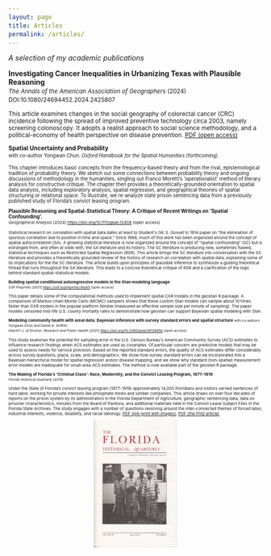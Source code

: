 ```yaml
---
layout: page
title: Articles
permalink: /articles/
---
```


<em>A selection of my academic publications</em>
<br/>

<b style="color:Charcoal;">Investigating Cancer Inequalities in Urbanizing Texas with Plausible Reasoning</b> <br/>
<small> <em> The Annals of the American Association of Geographers </em> (2024) DOI:10.1080/24694452.2024.2425807
<br/>

This article examines changes in the social geography of colorectal cancer (CRC) incidence following the spread of improved preventive technology circa 2003, namely screening colonoscopy. It adopts a realist approach to social science methodology, and a political-economy of health perspective on disease prevention. <a href="https://doi.org/10.31235/osf.io/27xyn">PDF (open access)</a>


<b style="color:Charcoal;">Spatial Uncertainty and Probability</b> <br/>
<small>with co-author Yongwan Chun. <em> Oxford Handbook for the Spatial Humanities </em> (forthcoming)
<br/>

This chapter introduces basic concepts from the frequency-based theory and from the rival, epistemological tradition of probability theory. We sketch out some connections between probability theory and ongoing discussions of methodology in the humanities, singling out Franco Moretti’s 'operationalist' method of literary analysis for constructive critique. The chapter then provides a theoretically-grounded orientation to spatial data analysis, including exploratory analysis, spatial regression, and geographical theories of spatial structuring or relational space. To illustrate, we re-analyze state prison sentencing data from a previously published study of Florida’s convict leasing program. 

<b style="color:Charcoal;">Plausible Reasoning and Spatial-Statistical Theory: A Critique of Recent Writings on 'Spatial Confounding'.</b><br/>
<small><i> Geographical Analysis </i> (2024) <a href="https://doi.org/10.1111/gean.12408"> https://doi.org/10.1111/gean.12408 </a> (open access)

Statistical research on correlation with spatial data dates at least to Student's (W. S. Gosset's) 1914 paper on “the elimination of spurious correlation due to position in time and space.” Since 1968, much of this work has been organized around the concept of spatial autocorrelation (SA). A growing statistical literature is now organized around the concept of “spatial confounding” (SC) but is estranged from, and often at odds with, the SA literature and its history. The SC literature is producing new, sometimes flawed, statistical techniques such as Restricted Spatial Regression (RSR). This article brings the SC literature into conversation with the SA literature and provides a theoretically grounded review of the history of research on correlation with spatial data, explaining some of its implications for the the SC literature. The article builds upon principles of plausible inference to synthesize a guiding theoretical thread that runs throughout the SA literature. This leads to a concise theoretical critique of RSR and a clarification of the logic behind standard spatial-statistical models.

<b style="color:Charcoal;">Building spatial conditional autoregressive models in the Stan modeling language</b>
<br/>
<small><em>OSF Preprints</em> (2021)  <https://osf.io/preprints/3ey65> (open access)</small>
<br/>

This paper details some of the computational methods used to implement spatial CAR models in the geostan R package. A comparison of Markov chain Monte Carlo (MCMC) samplers shows that these custom Stan models can sample about 10 times faster than CAR models in the popular platform Nimble (measured as effective sample size per minute of sampling). The paper models censored mid-life U.S. county mortality rates to demonstrate how geostan can support Bayesian spatial modeling with Stan.

<b style="color:Charcoal;">Modeling community health with areal data: Bayesian inference with survey standard errors and spatial structure</b>
<small>with co-authors Yongwan Chun and Daniel A. Griffith. <br/> <em> Internt'l J. of Environ. Research and Public Health</em> (2021)  <https://doi.org/10.3390/ijerph18136856> (open access)</small>
<br/>

This study examines the potential for sampling error in the U.S. Census Bureau's American Community Survey (ACS) estimates to influence research findings when ACS estimates are used as covariates. Of particular concern are predictive models that may be used to assess needs for service provision. Based on the reported standard errors, the quality of ACS estimates differ considerably across survey questions, place, scale, and demographics. We show how survey standard errors can be incorporated into a Bayesian hierarchical model for spatial regression and/or disease mapping, and we show why standard (non-spatial) measurement error models are inadequate for small-area ACS estimates. The method is now available part of the geostan R package.


<b style="color:Charcoal;">The Making of Florida's 'Criminal Class': Race, Modernity, and the Convict Leasing Program, 1877-1919</b>
<br/>
<small><i> Florida Historical Quarterly </i> (2019)</small>
<br/>

Under the State of Florida’s convict leasing program (1877-1919) approximately 14,000 Floridians and visitors served sentences of hard labor, working for private interests like phosphate mines and lumber companies. This article draws on over four decades of reports on the prison system by its administrators in the Florida Department of Agriculture, geographic sentencing data, data on prisoner characteristics, minutes from the Board of Pardons, and additional materials held in the Convict Lease Subject Files in the Florida State Archives. The study engages with a number of questions revolving around the inter-connected themes of forced labor, industrial interests, violence, disability, and racial ideology. <a href="https://osf.io/preprints/osf/2wj7s">PDF (pre-print with images)</a>; <a href="https://stars.library.ucf.edu/fhq/vol97/iss4/">PDF (the *FHQ* article)</a>
<center>
<img src="/assets/FHQ-cover-photo.jpg" alt="Florida Historical Quarterly cover" style="width:33%">
</center>